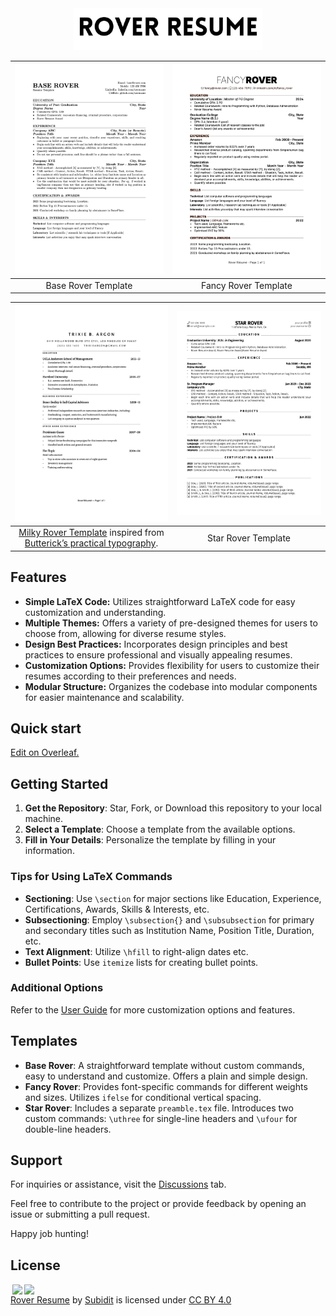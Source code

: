 <div align="center">
  <picture>
    <source media="(prefers-color-scheme: dark)" srcset="/images/Rover-black-bg.png">
    <img alt="Daytona logo" src="/images/Rover-white-bg.jpg" width="60%">
  </picture>
</div>

| [![Base Rover](/images/base-rover.jpg)](/templates/base%20rover/) | [![Fancy Rover](/images/fancy-rover.jpg)](/templates/fancy%20rover/) | 
|:----:|:-----:|
| Base Rover Template | Fancy Rover Template |

| [![Milky Rover](/images/milky-rover.jpg)](/templates/milky%20rover/) | [![Star Rover](/images/star-rover.jpg)](/templates/star%20rover/) | 
|:----:| :----:|
| [Milky Rover Template](/templates/milky%20rover) inspired from [Butterick’s practical typography](https://practicaltypography.com/resumes.html). | Star Rover Template |


## Features
* **Simple LaTeX Code:** Utilizes straightforward LaTeX code for easy customization and understanding.
* **Multiple Themes:** Offers a variety of pre-designed themes for users to choose from, allowing for diverse resume styles.
* **Design Best Practices:** Incorporates design principles and best practices to ensure professional and visually appealing resumes.
* **Customization Options:** Provides flexibility for users to customize their resumes according to their preferences and needs.
* **Modular Structure:** Organizes the codebase into modular components for easier maintenance and scalability. 
<!-- * **Documentation:** Includes comprehensive documentation with instructions on how to use the templates effectively.
* **Community Support:** Offers a supportive community where users can seek help, share tips, and collaborate on improving the templates. -->

## Quick start
[Edit on Overleaf.](https://www.overleaf.com/latex/templates/rover-resume/bpzqtssvfgsn)

## Getting Started
1. **Get the Repository**: Star, Fork, or Download this repository to your local machine.   
2. **Select a Template**: Choose a template from the available options.
3. **Fill in Your Details**: Personalize the template by filling in your information.

### Tips for Using LaTeX Commands
- **Sectioning**: Use `\section` for major sections like Education, Experience, Certifications, Awards, Skills & Interests, etc.
- **Subsectioning**: Employ `\subsection{}` and `\subsubsection` for primary and secondary titles such as Institution Name, Position Title, Duration, etc.
- **Text Alignment**: Utilize `\hfill` to right-align dates etc.
- **Bullet Points**: Use `itemize` lists for creating bullet points.

### Additional Options
Refer to the [User Guide](user-guide.md) for more customization options and features.

## Templates

- **Base Rover**: A straightforward template without custom commands, easy to understand and customize. Offers a plain and simple design.
- **Fancy Rover**: Provides font-specific commands for different weights and sizes. Utilizes `ifelse` for conditional vertical spacing. 
- **Star Rover**: Includes a separate `preamble.tex` file. Introduces two custom commands: `\uthree` for single-line headers and `\ufour` for double-line headers.


## Support

For inquiries or assistance, visit the [Discussions](https://github.com/subidit/rover-resume/discussions) tab.

Feel free to contribute to the project or provide feedback by opening an issue or submitting a pull request.

Happy job hunting!


## License

<p xmlns:cc="http://creativecommons.org/ns#" xmlns:dct="http://purl.org/dc/terms/"><img style="height:22px!important;margin-left:3px;vertical-align:text-bottom;" src="https://mirrors.creativecommons.org/presskit/icons/cc.svg?ref=chooser-v1"><img style="height:22px!important;margin-left:3px;vertical-align:text-bottom;" src="https://mirrors.creativecommons.org/presskit/icons/by.svg?ref=chooser-v1"><br><a property="dct:title" rel="cc:attributionURL" href="https://github.com/subidit/rover-resume">Rover Resume</a> by <a rel="cc:attributionURL dct:creator" property="cc:attributionName" href="https://github.com/subidit/">Subidit</a> is licensed under <a href="http://creativecommons.org/licenses/by/4.0/" target="_blank" rel="license noopener noreferrer" style="display:inline-block;">CC BY 4.0</a></p>
